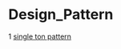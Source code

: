 # Design_Pattern
1 [single ton pattern](https://github.com/ManojLL/Design_Pattern/tree/main/designPatterns/src/singleTonPattern)
